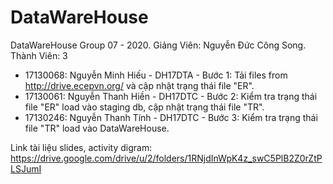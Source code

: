 # DataWareHouse
DataWareHouse Group 07 - 2020.
Giảng Viên: Nguyễn Đức Công Song.
Thành Viên: 3
  + 17130068: Nguyễn Minh Hiếu - DH17DTA - Bước 1: Tải files from http://drive.ecepvn.org/ và cập nhật trạng thái file "ER".
  + 17130061: Nguyễn Thanh Hiền - DH17DTC - Bước 2: Kiểm tra trạng thái file "ER" load vào staging db, cập nhật trạng thái file "TR".
  + 17130246: Nguyễn Thanh Tính - DH17DTC - Bước 3: Kiểm tra trạng thái file "TR" load vào DataWareHouse. 

Link tài liệu slides, activity digram: https://drive.google.com/drive/u/2/folders/1RNjdInWpK4z_swC5PlB2Z0rZtPLSJumI

